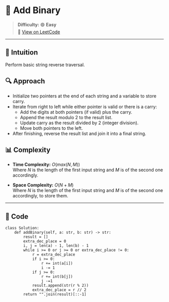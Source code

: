 
# 🧠 Add Binary

> **Difficulty:** 🟢 **Easy**\
> 📎 [View on LeetCode](https://leetcode.com/problems/add-binary/description/)

---

## 📝 Intuition

Perform basic string reverse traversal.

## 🔍 Approach

- Initialize two pointers at the end of each string and a variable to store carry.
- Iterate from right to left while either pointer is valid or there is a carry:
  - Add the digits at both pointers (if valid) plus the carry.
  - Append the result modulo 2 to the result list.
  - Update carry as the result divided by 2 (integer division).
  - Move both pointers to the left.
- After finishing, reverse the result list and join it into a final string.

## 📊 Complexity

- **Time Complexity:** $O(max(N, M))$  
Where $N$ is the length of the first input string and $M$ is of the second one accordingly.


- **Space Complexity:** $O(N + M)$  
Where $N$ is the length of the first input string and $M$ is of the second one accordingly, to store them.

---

## 🧩 Code

```python3 []
class Solution:
    def addBinary(self, a: str, b: str) -> str:
        result = []
        extra_dec_place = 0
        i, j = len(a) - 1, len(b) - 1
        while i >= 0 or j >= 0 or extra_dec_place != 0:
            r = extra_dec_place
            if i >= 0:
                r += int(a[i])
                i -= 1
            if j >= 0:
                r += int(b[j])
                j -=1
            result.append(str(r % 2))
            extra_dec_place = r // 2
        return "".join(result)[::-1]
```

